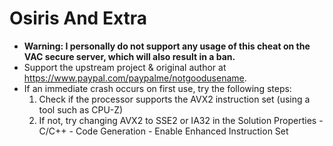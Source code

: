 # Osiris And Extra
- __Warning: I personally do not support any usage of this cheat on the VAC secure server, which will also result in a ban.__
- Support the upstream project & original author at https://www.paypal.com/paypalme/notgoodusename.
- If an immediate crash occurs on first use, try the following steps:
	1. Check if the processor supports the AVX2 instruction set (using a tool such as CPU-Z)
	2. If not, try changing AVX2 to SSE2 or IA32 in the Solution Properties - C/C++ - Code Generation - Enable Enhanced Instruction Set
